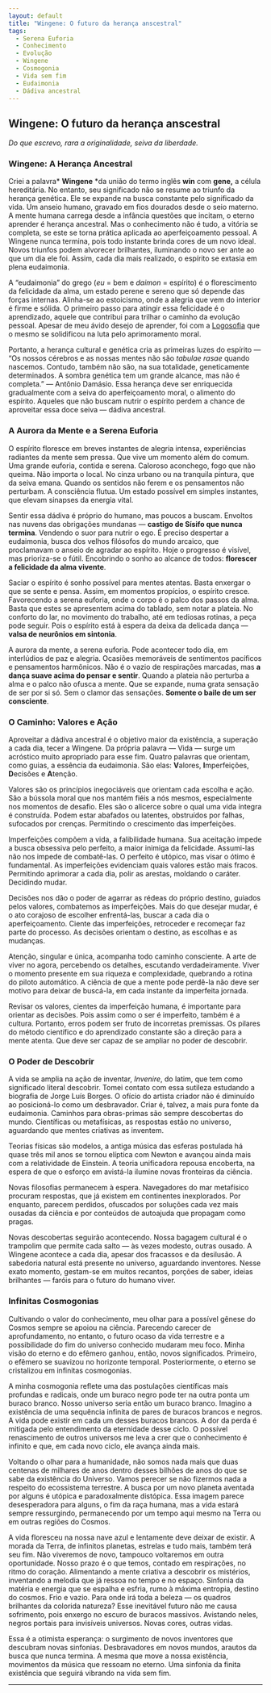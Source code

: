 ```yaml
---
layout: default
title: "Wingene: O futuro da herança anscestral"
tags:
  - Serena Euforia
  - Conhecimento
  - Evolução
  - Wingene
  - Cosmogonia
  - Vida sem fim
  - Eudaimonia
  - Dádiva ancestral
--- 
```


## Wingene: O futuro da herança anscestral

*Do que escrevo, rara a originalidade, seiva da liberdade.*

### **Wingene: A Herança Ancestral**

Criei a palavra* **Wingene** *da união do termo inglês **win** com **gene,** a célula hereditária. No entanto, seu significado não se resume ao triunfo da herança genética. Ele se expande na busca constante pelo significado da vida. Um anseio humano, gravado em fios dourados desde o seio materno. A mente humana carrega desde a infância questões que incitam, o eterno aprender é herança ancestral. Mas o conhecimento não é tudo, a vitória se completa, se este se torna prática aplicada ao aperfeiçoamento pessoal. A Wingene nunca termina, pois todo instante brinda cores de um novo ideal. Novos triunfos podem alvorecer brilhantes, iluminando o novo ser ante ao que um dia ele foi. Assim, cada dia mais realizado, o espírito se extasia em plena eudaimonia.

A “eudaimonia” do grego (*eu* = bem e *daimon* = espírito) é o florescimento da felicidade da alma, um estado perene e sereno que só depende das forças internas. Alinha-se ao estoicismo, onde a alegria que vem do interior é firme e sólida. O primeiro passo para atingir essa felicidade é o aprendizado, aquele que contribui para trilhar o caminho da evolução pessoal. Apesar de meu ávido desejo de aprender, foi com a [Logosofia](https://pt.wikipedia.org/wiki/Logosofia) que o mesmo se solidificou na luta pelo aprimoramento moral.

Portanto, a herança cultural e genética cria as primeiras luzes do espírito — “Os nossos cérebros e as nossas mentes não são *tabulae rasae* quando nascemos. Contudo, também não são, na sua totalidade, geneticamente determinados. A sombra genética tem um grande alcance, mas não é completa.” — Antônio Damásio. Essa herança deve ser enriquecida gradualmente com a seiva do aperfeiçoamento moral, o alimento do espírito. Aqueles que não buscam nutrir o espírito perdem a chance de aproveitar essa doce seiva — dádiva ancestral.

### **A Aurora da Mente e a Serena Euforia**

O espírito floresce em breves instantes de alegria intensa, experiências radiantes da mente sem pressa. Que vive um momento além do comum. Uma grande euforia, contida e serena. Caloroso aconchego, fogo que não queima. Não importa o local. No cinza urbano ou na tranquila pintura, que da seiva emana. Quando os sentidos não ferem e os pensamentos não perturbam. A consciência flutua. Um estado possível em simples instantes, que elevam sinapses da energia vital.

Sentir essa dádiva é próprio do humano, mas poucos a buscam. Envoltos nas nuvens das obrigações mundanas — **castigo de Sísifo que nunca termina**. Vendendo o suor para nutrir o ego. É preciso despertar a eudaimonia, busca dos velhos filósofos do mundo arcaico, que proclamavam o anseio de agradar ao espírito. Hoje o progresso é visível, mas prioriza-se o fútil. Encobrindo o sonho ao alcance de todos: **florescer a felicidade da alma vivente**.

Saciar o espírito é sonho possível para mentes atentas. Basta enxergar o que se sente e pensa. Assim, em momentos propícios, o espírito cresce. Favorecendo a serena euforia, onde o corpo é o palco dos passos da alma. Basta que estes se apresentem acima do tablado, sem notar a plateia. No conforto do lar, no movimento do trabalho, até em tediosas rotinas, a peça pode seguir. Pois o espírito está à espera da deixa da delicada dança — **valsa de neurônios em sintonia**.

A aurora da mente, a serena euforia. Pode acontecer todo dia, em interlúdios de paz e alegria. Ocasiões memoráveis de sentimentos pacíficos e pensamentos harmônicos. Não é o vazio de respirações marcadas, mas **a dança suave acima do pensar e sentir**. Quando a plateia não perturba a alma e o palco não ofusca a mente. Que se expande, numa grata sensação de ser por si só. Sem o clamor das sensações. **Somente o baile de um ser consciente**.

### **O Caminho: Valores e Ação**

Aproveitar a dádiva ancestral é o objetivo maior da existência, a superação a cada dia, tecer a Wingene. Da própria palavra — Vida — surge um acróstico muito apropriado para esse fim. Quatro palavras que orientam, como guias, a essência da eudaimonia. São elas: **V**alores, **I**mperfeições, **D**ecisões e **A**tenção.

Valores são os princípios inegociáveis que orientam cada escolha e ação. São a bússola moral que nos mantém fiéis a nós mesmos, especialmente nos momentos de desafio. Eles são o alicerce sobre o qual uma vida íntegra é construída. Podem estar abafados ou latentes, obstruídos por falhas, sufocados por crenças. Permitindo o crescimento das imperfeições.

Imperfeições compõem a vida, a falibilidade humana. Sua aceitação impede a busca obsessiva pelo perfeito, a maior inimiga da felicidade. Assumi-las não nos impede de combatê-las. O perfeito é utópico, mas visar o ótimo é fundamental. As imperfeições evidenciam quais valores estão mais fracos. Permitindo aprimorar a cada dia, polir as arestas, moldando o caráter. Decidindo mudar.

Decisões nos dão o poder de agarrar as rédeas do próprio destino, guiados pelos valores, combatemos as imperfeições. Mais do que desejar mudar, é o ato corajoso de escolher enfrentá-las, buscar a cada dia o aperfeiçoamento. Ciente das imperfeições, retroceder e recomeçar faz parte do processo. As decisões orientam o destino, as escolhas e as mudanças.

Atenção, singular e única, acompanha todo caminho consciente. A arte de viver no agora, percebendo os detalhes, escutando verdadeiramente. Viver o momento presente em sua riqueza e complexidade, quebrando a rotina do piloto automático. A ciência de que a mente pode perdê-la não deve ser motivo para deixar de buscá-la, em cada instante da imperfeita jornada.

Revisar os valores, cientes da imperfeição humana, é importante para orientar as decisões. Pois assim como o ser é imperfeito, também é a cultura. Portanto, erros podem ser fruto de incorretas premissas. Os pilares do método científico e do aprendizado constante são a direção para a mente atenta. Que deve ser capaz de se ampliar no poder de descobrir.

### **O Poder de Descobrir**

A vida se amplia na ação de inventar, *Invenire*, do latim, que tem como significado literal descobrir. Tomei contato com essa sutileza estudando a biografia de Jorge Luís Borges. O ofício do artista criador não é diminuído ao posicioná-lo como um desbravador. Criar é, talvez, a mais pura fonte da eudaimonia. Caminhos para obras-primas são sempre descobertas do mundo. Científicas ou metafísicas, as respostas estão no universo, aguardando que mentes criativas as inventem.

Teorias físicas são modelos, a antiga música das esferas postulada há quase três mil anos se tornou elíptica com Newton e avançou ainda mais com a relatividade de Einstein. A teoria unificadora repousa encoberta, na espera de que o esforço em avistá-la ilumine novas fronteiras da ciência.

Novas filosofias permanecem à espera. Navegadores do mar metafísico procuram respostas, que já existem em continentes inexplorados. Por enquanto, parecem perdidos, ofuscados por soluções cada vez mais ousadas da ciência e por conteúdos de autoajuda que propagam como pragas.

Novas descobertas seguirão acontecendo. Nossa bagagem cultural é o trampolim que permite cada salto — às vezes modesto, outras ousado. A Wingene acontece a cada dia, apesar dos fracassos e da desilusão. A sabedoria natural está presente no universo, aguardando inventores. Nesse exato momento, gestam-se em muitos recantos, porções de saber, ideias brilhantes — faróis para o futuro do humano viver.

### **Infinitas Cosmogonias**

Cultivando o valor do conhecimento, meu olhar para a possível gênese do Cosmos sempre se apoiou na ciência. Parecendo carecer de aprofundamento, no entanto, o futuro ocaso da vida terrestre e a possibilidade do fim do universo conhecido mudaram meu foco. Minha visão do eterno e do efêmero ganhou, então, novos significados. Primeiro, o efêmero se suavizou no horizonte temporal. Posteriormente, o eterno se cristalizou em infinitas cosmogonias.

A minha cosmogonia reflete uma das postulações científicas mais profundas e radicais, onde um buraco negro pode ter na outra ponta um buraco branco. Nosso universo seria então um buraco branco. Imagino a existência de uma sequência infinita de pares de buracos brancos e negros. A vida pode existir em cada um desses buracos brancos. A dor da perda é mitigada pelo entendimento da eternidade desse ciclo. O possível renascimento de outros universos me leva a crer que o conhecimento é infinito e que, em cada novo ciclo, ele avança ainda mais.

Voltando o olhar para a humanidade, não somos nada mais que duas centenas de milhares de anos dentro desses bilhões de anos do que se sabe da existência do Universo. Vamos perecer se não fizermos nada a respeito do ecossistema terrestre. A busca por um novo planeta aventada por alguns é utópica e paradoxalmente distópica. Essa imagem parece desesperadora para alguns, o fim da raça humana, mas a vida estará sempre ressurgindo, permanecendo por um tempo aqui mesmo na Terra ou em outras regiões do Cosmos.

A vida floresceu na nossa nave azul e lentamente deve deixar de existir. A morada da Terra, de infinitos planetas, estrelas e tudo mais, também terá seu fim. Não viveremos de novo, tampouco voltaremos em outra oportunidade. Nosso prazo é o que temos, contado em respirações, no ritmo do coração. Alimentando a mente criativa a descobrir os mistérios, inventando a melodia que já ressoa no tempo e no espaço. Sinfonia da matéria e energia que se espalha e esfria, rumo à máxima entropia, destino do cosmos. Frio e vazio. Para onde irá toda a beleza — os quadros brilhantes da colorida natureza? Esse inevitável futuro não me causa sofrimento, pois enxergo no escuro de buracos massivos. Avistando neles, negros portais para invisíveis universos. Novas cores, outras vidas.

Essa é a otimista esperança: o surgimento de novos inventores que descubram novas sinfonias. Desbravadores em novos mundos, arautos da busca que nunca termina. A mesma que move a nossa existência, movimentos da música que ressoam no eterno. Uma sinfonia da finita existência que seguirá vibrando na vida sem fim.

---

